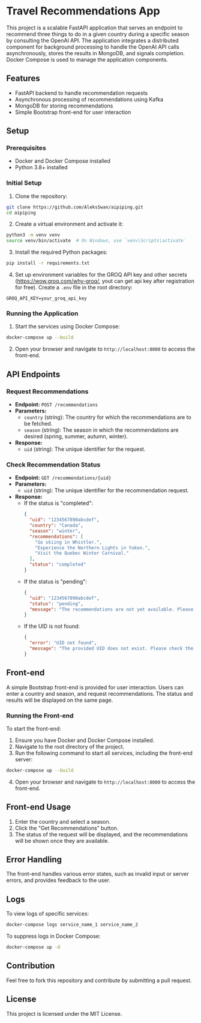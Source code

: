 # Travel Recommendations App

This project is a scalable FastAPI application that serves an endpoint to recommend three things to do in a given country during a specific season by consulting the OpenAI API. The application integrates a distributed component for background processing to handle the OpenAI API calls asynchronously, stores the results in MongoDB, and signals completion. Docker Compose is used to manage the application components.

## Features

- FastAPI backend to handle recommendation requests
- Asynchronous processing of recommendations using Kafka
- MongoDB for storing recommendations
- Simple Bootstrap front-end for user interaction

## Setup

### Prerequisites

- Docker and Docker Compose installed
- Python 3.8+ installed

### Initial Setup

1. Clone the repository:

```bash
git clone https://github.com/AleksSwan/aipiping.git
cd aipiping
```

2. Create a virtual environment and activate it:

```bash
python3 -m venv venv
source venv/bin/activate  # On Windows, use `venv\Scripts\activate`
```

3. Install the required Python packages:

```bash
pip install -r requirements.txt
```

4. Set up environment variables for the GROQ API key and other secrets (https://wow.groq.com/why-groq/, yout can get api key after registration for free). Create a `.env` file in the root directory:

```env
GROQ_API_KEY=your_groq_api_key
```

### Running the Application

1. Start the services using Docker Compose:

```bash
docker-compose up --build
```

2. Open your browser and navigate to `http://localhost:8000` to access the front-end.

## API Endpoints

### Request Recommendations

- **Endpoint:** `POST /recommendations`
- **Parameters:**
  - `country` (string): The country for which the recommendations are to be fetched.
  - `season` (string): The season in which the recommendations are desired (spring, summer, autumn, winter).
- **Response:**
  - `uid` (string): The unique identifier for the request.

### Check Recommendation Status

- **Endpoint:** `GET /recommendations/{uid}`
- **Parameters:**
  - `uid` (string): The unique identifier for the recommendation request.
- **Response:**
  - If the status is "completed":
    ```json
    {
      "uid": "1234567890abcdef",
      "country": "Canada",
      "season": "winter",
      "recommendations": [
        "Go skiing in Whistler.",
        "Experience the Northern Lights in Yukon.",
        "Visit the Quebec Winter Carnival."
      ],
      "status": "completed"
    }
    ```
  - If the status is "pending":
    ```json
    {
      "uid": "1234567890abcdef",
      "status": "pending",
      "message": "The recommendations are not yet available. Please try again later."
    }
    ```
  - If the UID is not found:
    ```json
    {
      "error": "UID not found",
      "message": "The provided UID does not exist. Please check the UID and try again."
    }
    ```

## Front-end

A simple Bootstrap front-end is provided for user interaction. Users can enter a country and season, and request recommendations. The status and results will be displayed on the same page.

### Running the Front-end

To start the front-end:

1. Ensure you have Docker and Docker Compose installed.
2. Navigate to the root directory of the project.
3. Run the following command to start all services, including the front-end server:

```bash
docker-compose up --build
```

4. Open your browser and navigate to `http://localhost:8000` to access the front-end.

## Front-end Usage

1. Enter the country and select a season.
2. Click the "Get Recommendations" button.
3. The status of the request will be displayed, and the recommendations will be shown once they are available.

## Error Handling

The front-end handles various error states, such as invalid input or server errors, and provides feedback to the user.

## Logs

To view logs of specific services:

```bash
docker-compose logs service_name_1 service_name_2
```

To suppress logs in Docker Compose:

```bash
docker-compose up -d
```

## Contribution

Feel free to fork this repository and contribute by submitting a pull request.

## License

This project is licensed under the MIT License.
